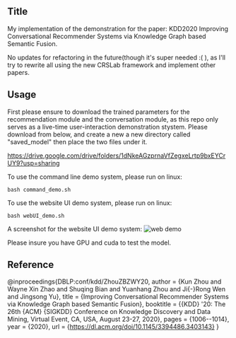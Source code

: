 ## Title
My implementation of the demonstration for the paper: KDD2020 Improving Conversational Recommender Systems via Knowledge Graph based Semantic Fusion.

No updates for refactoring in the future(though it's super needed :( ), as I'll try to rewrite all using the new CRSLab framework and implement other papers.

## Usage
First please ensure to download the trained parameters for the recommendation module and the conversation module, as this repo only serves as a live-time user-interaction demonstration stystem.
Please download from below, and create a new a new directory called "saved_model" then place the two files under it.

https://drive.google.com/drive/folders/1dNkeAGzprnaVfZegxeLrtp9bxEYCrUY9?usp=sharing


To use the command line demo system, please run on linux:
```
bash command_demo.sh
```

To use the website UI demo system, please run on linux:
```
bash webUI_demo.sh
```

A screenshot for the website UI demo system:
![web demo](https://ibb.co/GFKwsfk)

Please insure you have GPU and cuda to test the model.

## Reference
@inproceedings{DBLP:conf/kdd/ZhouZBZWY20,
  author    = {Kun Zhou and
               Wayne Xin Zhao and
               Shuqing Bian and
               Yuanhang Zhou and
               Ji{-}Rong Wen and
               Jingsong Yu},
  title     = {Improving Conversational Recommender Systems via Knowledge Graph based
               Semantic Fusion},
  booktitle = {{KDD} '20: The 26th {ACM} {SIGKDD} Conference on Knowledge Discovery
               and Data Mining, Virtual Event, CA, USA, August 23-27, 2020},
  pages     = {1006--1014},
  year      = {2020},
  url       = {https://dl.acm.org/doi/10.1145/3394486.3403143}
}